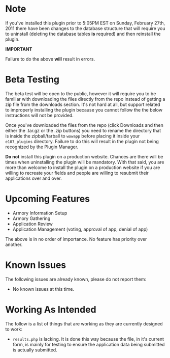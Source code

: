 # Note

If you've installed this plugin prior to 5:05PM EST on Sunday, February 27th, 2011 there have been changes to the database structure that will require
you to uninstall (deleting the database tables **is** required) and then reinstall the plugin.

**IMPORTANT** 

Failure to do the above **will** result in errors.

# Beta Testing

The beta test will be open to the public, however it will require you to be familiar with downloading the files directly from the repo instead of getting
a zip file from the downloads section. It's not hard at all, but support related to improperly installing the plugin because you cannot follow the the below instructions
will not be provided.

Once you've downloaded the files from the repo (click Downloads and then either the .tar.gz or the .zip buttons) you need to rename the directory that is inside the zipball/tarball
to `wowapp` before placing it inside your `e107_plugins` directory. Failure to do this will result in the plugin not being recognized by the Plugin Manager.

**Do not** install this plugin on a production website. Chances are there will be times when uninstalling the plugin will be mandatory. With that said, you are more than welcome to install
the plugin on a production website if you are willing to recreate your fields and people are willing to resubmit their applications over and over.

# Upcoming Features

* Armory Information Setup
* Armory Gathering
* Application Review
* Application Management (voting, approval of app, denial of app)

The above is in no order of importance. No feature has priority over another.

# Known Issues

The following issues are already known, please do not report them:

* No known issues at this time.

# Working As Intended

The follow is a list of things that are working as they are currently designed to work:

* `results.php` is lacking. It is done this way because the file, in it's current form, is mainly for testing to ensure the application data being submitted is actually submitted.